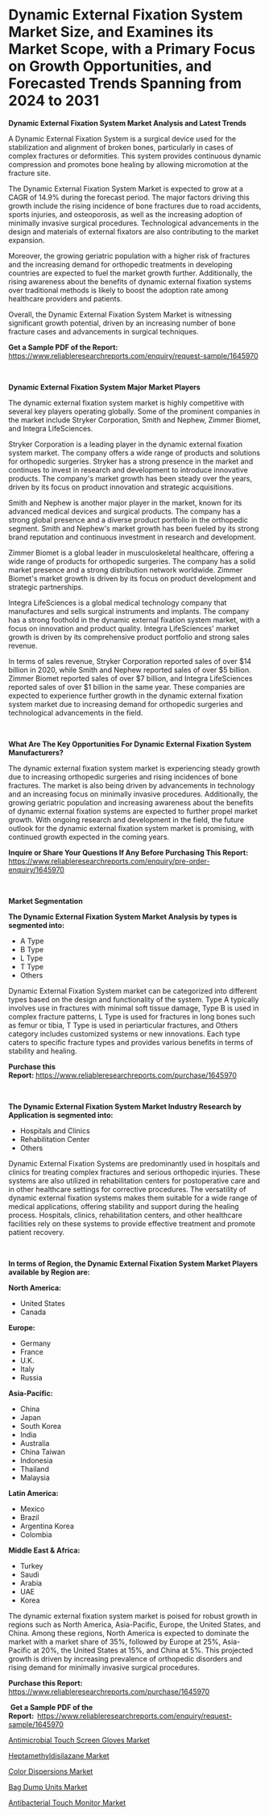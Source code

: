 <p><h1>Dynamic External Fixation System Market Size, and Examines its Market Scope, with a Primary Focus on Growth Opportunities, and Forecasted Trends Spanning from 2024 to 2031</h1></p><p><strong>Dynamic External Fixation System Market Analysis and Latest Trends</strong></p>
<p><p>A Dynamic External Fixation System is a surgical device used for the stabilization and alignment of broken bones, particularly in cases of complex fractures or deformities. This system provides continuous dynamic compression and promotes bone healing by allowing micromotion at the fracture site.</p><p>The Dynamic External Fixation System Market is expected to grow at a CAGR of 14.9% during the forecast period. The major factors driving this growth include the rising incidence of bone fractures due to road accidents, sports injuries, and osteoporosis, as well as the increasing adoption of minimally invasive surgical procedures. Technological advancements in the design and materials of external fixators are also contributing to the market expansion.</p><p>Moreover, the growing geriatric population with a higher risk of fractures and the increasing demand for orthopedic treatments in developing countries are expected to fuel the market growth further. Additionally, the rising awareness about the benefits of dynamic external fixation systems over traditional methods is likely to boost the adoption rate among healthcare providers and patients.</p><p>Overall, the Dynamic External Fixation System Market is witnessing significant growth potential, driven by an increasing number of bone fracture cases and advancements in surgical techniques.</p></p>
<p><strong>Get a Sample PDF of the Report:&nbsp;</strong> <a href="https://www.reliableresearchreports.com/enquiry/request-sample/1645970">https://www.reliableresearchreports.com/enquiry/request-sample/1645970</a></p>
<p>&nbsp;</p>
<p><strong>Dynamic External Fixation System Major Market Players</strong></p>
<p><p>The dynamic external fixation system market is highly competitive with several key players operating globally. Some of the prominent companies in the market include Stryker Corporation, Smith and Nephew, Zimmer Biomet, and Integra LifeSciences.</p><p>Stryker Corporation is a leading player in the dynamic external fixation system market. The company offers a wide range of products and solutions for orthopedic surgeries. Stryker has a strong presence in the market and continues to invest in research and development to introduce innovative products. The company's market growth has been steady over the years, driven by its focus on product innovation and strategic acquisitions.</p><p>Smith and Nephew is another major player in the market, known for its advanced medical devices and surgical products. The company has a strong global presence and a diverse product portfolio in the orthopedic segment. Smith and Nephew's market growth has been fueled by its strong brand reputation and continuous investment in research and development.</p><p>Zimmer Biomet is a global leader in musculoskeletal healthcare, offering a wide range of products for orthopedic surgeries. The company has a solid market presence and a strong distribution network worldwide. Zimmer Biomet's market growth is driven by its focus on product development and strategic partnerships.</p><p>Integra LifeSciences is a global medical technology company that manufactures and sells surgical instruments and implants. The company has a strong foothold in the dynamic external fixation system market, with a focus on innovation and product quality. Integra LifeSciences' market growth is driven by its comprehensive product portfolio and strong sales revenue.</p><p>In terms of sales revenue, Stryker Corporation reported sales of over $14 billion in 2020, while Smith and Nephew reported sales of over $5 billion. Zimmer Biomet reported sales of over $7 billion, and Integra LifeSciences reported sales of over $1 billion in the same year. These companies are expected to experience further growth in the dynamic external fixation system market due to increasing demand for orthopedic surgeries and technological advancements in the field.</p></p>
<p>&nbsp;</p>
<p><strong>What Are The Key Opportunities For Dynamic External Fixation System Manufacturers?</strong></p>
<p><p>The dynamic external fixation system market is experiencing steady growth due to increasing orthopedic surgeries and rising incidences of bone fractures. The market is also being driven by advancements in technology and an increasing focus on minimally invasive procedures. Additionally, the growing geriatric population and increasing awareness about the benefits of dynamic external fixation systems are expected to further propel market growth. With ongoing research and development in the field, the future outlook for the dynamic external fixation system market is promising, with continued growth expected in the coming years.</p></p>
<p><strong>Inquire or Share Your Questions If Any Before Purchasing This Report:</strong> <a href="https://www.reliableresearchreports.com/enquiry/pre-order-enquiry/1645970">https://www.reliableresearchreports.com/enquiry/pre-order-enquiry/1645970</a></p>
<p>&nbsp;</p>
<p><strong>Market Segmentation</strong></p>
<p><strong>The Dynamic External Fixation System Market Analysis by types is segmented into:</strong></p>
<p><ul><li>A Type</li><li>B Type</li><li>L Type</li><li>T Type</li><li>Others</li></ul></p>
<p><p>Dynamic External Fixation System market can be categorized into different types based on the design and functionality of the system. Type A typically involves use in fractures with minimal soft tissue damage, Type B is used in complex fracture patterns, L Type is used for fractures in long bones such as femur or tibia, T Type is used in periarticular fractures, and Others category includes customized systems or new innovations. Each type caters to specific fracture types and provides various benefits in terms of stability and healing.</p></p>
<p><strong>Purchase this Report:&nbsp;</strong><a href="https://www.reliableresearchreports.com/purchase/1645970">https://www.reliableresearchreports.com/purchase/1645970</a></p>
<p>&nbsp;</p>
<p><strong>The Dynamic External Fixation System Market Industry Research by Application is segmented into:</strong></p>
<p><ul><li>Hospitals and Clinics</li><li>Rehabilitation Center</li><li>Others</li></ul></p>
<p><p>Dynamic External Fixation Systems are predominantly used in hospitals and clinics for treating complex fractures and serious orthopedic injuries. These systems are also utilized in rehabilitation centers for postoperative care and in other healthcare settings for corrective procedures. The versatility of dynamic external fixation systems makes them suitable for a wide range of medical applications, offering stability and support during the healing process. Hospitals, clinics, rehabilitation centers, and other healthcare facilities rely on these systems to provide effective treatment and promote patient recovery.</p></p>
<p>&nbsp;</p>
<p><strong>In terms of Region, the Dynamic External Fixation System Market Players available by Region are:</strong></p>
<p>
    <p> <strong> North America: </strong>
        <ul>
            <li>United States</li>
            <li>Canada</li>
        </ul>
        </p> 
    <p> <strong> Europe: </strong>
        <ul>
            <li>Germany</li>
            <li>France</li>
            <li>U.K.</li>
            <li>Italy</li>
            <li>Russia</li>
        </ul>
        </p> 
    <p> <strong> Asia-Pacific: </strong>
        <ul>
            <li>China</li>
            <li>Japan</li>
            <li>South Korea</li>
            <li>India</li>
            <li>Australia</li>
            <li>China Taiwan</li>
            <li>Indonesia</li>
            <li>Thailand</li>
            <li>Malaysia</li>
        </ul>
        </p> 
    <p> <strong> Latin America: </strong>
        <ul>
            <li>Mexico</li>
            <li>Brazil</li>
            <li>Argentina Korea</li>
            <li>Colombia</li>
        </ul>
        </p> 
    <p> <strong> Middle East & Africa: </strong>
        <ul>
            <li>Turkey</li>
            <li>Saudi</li>
            <li>Arabia</li>
            <li>UAE</li>
            <li>Korea</li>
        </ul>
    </p>
    </p>
<p><p>The dynamic external fixation system market is poised for robust growth in regions such as North America, Asia-Pacific, Europe, the United States, and China. Among these regions, North America is expected to dominate the market with a market share of 35%, followed by Europe at 25%, Asia-Pacific at 20%, the United States at 15%, and China at 5%. This projected growth is driven by increasing prevalence of orthopedic disorders and rising demand for minimally invasive surgical procedures.</p></p>
<p><strong>Purchase this Report: </strong><a href="https://www.reliableresearchreports.com/purchase/1645970">https://www.reliableresearchreports.com/purchase/1645970</a></p>
<p>&nbsp;<strong>Get a Sample PDF of the Report:&nbsp;&nbsp;</strong><a href="https://www.reliableresearchreports.com/enquiry/request-sample/1645970">https://www.reliableresearchreports.com/enquiry/request-sample/1645970</a></p>
<p><strong></strong></p>
<p><p><a href="https://summer-dogwood-3e9.notion.site/Antimicrobial-Touch-Screen-Gloves-Market-Offers-Provide-Insightful-Data-for-the-Time-Period-from-202-602d54d5f95f44bb85c22d72f528eb74">Antimicrobial Touch Screen Gloves Market</a></p><p><a href="https://view.publitas.com/reportprime-1/global-heptamethyldisilazane-market-by-types-applications-and-major-players-with-regional-growth-rate-analysis-and-development-situation-from-2024-to-2031/">Heptamethyldisilazane Market</a></p><p><a href="https://view.publitas.com/reportprime-1/color-dispersions-market-size-share-trends-analysis-report-by-application-regional-outlook-competitive-strategies-and-segment-forecasts-2024-2031/">Color Dispersions Market</a></p><p><a href="https://forested-sushi-9b0.notion.site/Bag-Dump-Units-Market-Challenges-Opportunities-and-Growth-Drivers-and-Major-Market-Players-foreca-5c358f779eed4434b1fb89ea08e76725">Bag Dump Units Market</a></p><p><a href="https://lydian-appliance-61d.notion.site/Antibacterial-Touch-Monitor-Market-Share-Market-New-Trends-Analysis-Report-By-Type-By-Application-09ee06d1b8314b37850c337263647aeb">Antibacterial Touch Monitor Market</a></p></p>